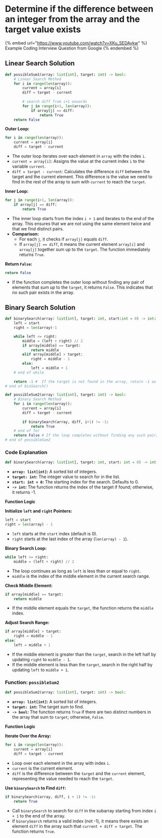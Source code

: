 # Determine if the difference between an integer from the array and the target value exists

{% embed url="https://www.youtube.com/watch?v=XKu_SEDAykw" %}
Example Coding Interview Question from Google
{% endembed %}

## Linear Search Solution

```python
def possibleSum1(array: list[int], target: int) -> bool:
    # Linear Search Method
    for i in range(len(array)):
        current = array[i]
        diff = target - current
        
        # search diff from i+1 onwards
        for j in range(i+1, len(array)):
            if array[j] == diff:
                return True
    return False
```

**Outer Loop:**

```python
for i in range(len(array)):
    current = array[i]
    diff = target - current
```

* The outer loop iterates over each element in `array` with the index `i`.
* `current = array[i]`: Assigns the value at the current index `i` to the variable `current`.
* `diff = target - current`: Calculates the difference `diff` between the target and the current element. This difference is the value we need to find in the rest of the array to sum with `current` to reach the `target`.

**Inner Loop:**

```python
for j in range(i+1, len(array)):
    if array[j] == diff:
        return True
```

* The inner loop starts from the index `i + 1` and iterates to the end of the array. This ensures that we are not using the same element twice and that we find distinct pairs.
* **Comparison:**
  * For each `j`, it checks if `array[j]` equals `diff`.
  * If `array[j] == diff`, it means the current element `array[i]` and `array[j]` together sum up to the `target`. The function immediately returns `True`.

**Return `False`:**

```python
return False
```

* If the function completes the outer loop without finding any pair of elements that sum up to the `target`, it returns `False`. This indicates that no such pair exists in the array.

## Binary Search Solution

```python
def binarySearch(array: list[int], target: int, start:int = 0) -> int:
    left = start
    right = len(array)-1

    while left <= right:
        middle = (left + right) // 2
        if array[middle] == target:
            return middle
        elif array[middle] > target:
            right = middle - 1
        else:
            left = middle + 1
    # end of while
    
    return -1 #  If the target is not found in the array, return -1 as an error code.
# end of binSearch()

def possibleSum2(array: list[int], target: int) -> bool:
    # Binary Search Method
    for i in range(len(array)):
        current = array[i]
        diff = target - current
    
        if binarySearch(array, diff, i+1) != -1:
            return True
    # end of for
    return False # If the loop completes without finding any such pair, return False
# end of possibleSum2
```

### Code Explanation

```python
def binarySearch(array: list[int], target: int, start: int = 0) -> int:
```

* **`array: list[int]`:** A sorted list of integers.
* **`target: int`:** The integer value to search for in the list.
* **`start: int = 0`:** The starting index for the search. Defaults to 0.
* **`-> int`:** The function returns the index of the target if found; otherwise, it returns -1.

**Function Logic**

**Initialize `left` and `right` Pointers:**

```python
left = start
right = len(array) - 1
```

* `left` starts at the `start` index (default is 0).
* `right` starts at the last index of the array (`len(array) - 1`).

**Binary Search Loop:**

```python
while left <= right:
    middle = (left + right) // 2
```

* The loop continues as long as `left` is less than or equal to `right`.
* `middle` is the index of the middle element in the current search range.

**Check Middle Element:**

```python
if array[middle] == target:
    return middle
```

* If the middle element equals the `target`, the function returns the `middle` index.

**Adjust Search Range:**

```python
if array[middle] > target:
    right = middle - 1
else:
    left = middle + 1
```

* If the middle element is greater than the `target`, search in the left half by updating `right` to `middle - 1`.
* If the middle element is less than the `target`, search in the right half by updating `left` to `middle + 1`.

### Function: `possibleSum2`

```python
def possibleSum2(array: list[int], target: int) -> bool:
```

* **`array: list[int]`:** A sorted list of integers.
* **`target: int`:** The target sum to find.
* **`-> bool`:** The function returns `True` if there are two distinct numbers in the array that sum to `target`; otherwise, `False`.

**Function Logic**

**Iterate Over the Array:**

```python
for i in range(len(array)):
    current = array[i]
    diff = target - current
```

* Loop over each element in the array with index `i`.
* `current` is the current element.
* `diff` is the difference between the `target` and the `current` element, representing the value needed to reach the `target`.

**Use `binarySearch` to Find `diff`:**

```python
if binarySearch(array, diff, i + 1) != -1:
    return True
```

* Call `binarySearch` to search for `diff` in the subarray starting from index `i + 1` to the end of the array.
* If `binarySearch` returns a valid index (not -1), it means there exists an element `diff` in the array such that `current + diff = target`. The function returns `True`.
